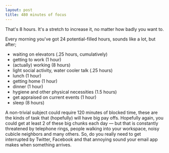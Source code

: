 ```yaml
---
layout: post
title: 480 minutes of focus
---
```


That's 8 hours. It's a stretch to increase it, no matter how badly you want to.

Every morning you've got 24 potential-filled hours, sounds like a lot, but after;

- waiting on elevators (.25 hours, cumulatively)
- getting to work (1 hour)
- (actually) working (8 hours) 
- light social activity, water cooler talk (.25 hours)
- lunch (1 hour)
- getting home (1 hour)
- dinner (1 hour)
- hygiene and other physical necessities (1.5 hours)
- get appraised on current events (1 hour)
- sleep (8 hours)

A non-trivial subject could require 120 minutes of blocked time, these are the kinds of task that (hopefully) will have big pay offs. Hopefully again, you could get at least 2 of these big chunks each day &mdash; but that is constantly threatened by telephone rings, people walking into your workspace, noisy cubicle neighbors and many others. So, do you really need to get interrupted by Twitter, Facebook and that annoying sound your email app makes when something arrives.
